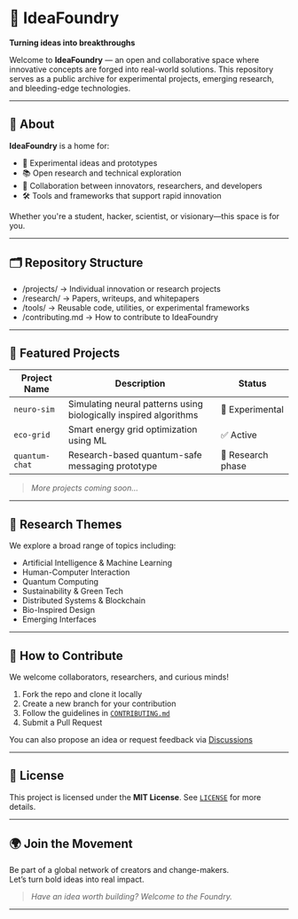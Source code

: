 # 🔧 IdeaFoundry

**Turning ideas into breakthroughs**

Welcome to **IdeaFoundry** — an open and collaborative space where innovative concepts are forged into real-world solutions. This repository serves as a public archive for experimental projects, emerging research, and bleeding-edge technologies.

---

## 🚀 About

**IdeaFoundry** is a home for:
- 🌱 Experimental ideas and prototypes
- 📚 Open research and technical exploration
- 🤝 Collaboration between innovators, researchers, and developers
- 🛠️ Tools and frameworks that support rapid innovation

Whether you're a student, hacker, scientist, or visionary—this space is for you.

---

## 🗂️ Repository Structure
- /projects/ → Individual innovation or research projects
- /research/ → Papers, writeups, and whitepapers
- /tools/ → Reusable code, utilities, or experimental frameworks
- /contributing.md → How to contribute to IdeaFoundry

---

## 📌 Featured Projects

| Project Name | Description | Status |
|--------------|-------------|--------|
| `neuro-sim`  | Simulating neural patterns using biologically inspired algorithms | 🧪 Experimental |
| `eco-grid`   | Smart energy grid optimization using ML | ✅ Active |
| `quantum-chat` | Research-based quantum-safe messaging prototype | 🔬 Research phase |

> *More projects coming soon…*

---

## 🧠 Research Themes

We explore a broad range of topics including:
- Artificial Intelligence & Machine Learning  
- Human-Computer Interaction  
- Quantum Computing  
- Sustainability & Green Tech  
- Distributed Systems & Blockchain  
- Bio-Inspired Design  
- Emerging Interfaces

---

## 🤝 How to Contribute

We welcome collaborators, researchers, and curious minds!

1. Fork the repo and clone it locally
2. Create a new branch for your contribution
3. Follow the guidelines in [`CONTRIBUTING.md`](./contributing.md)
4. Submit a Pull Request

You can also propose an idea or request feedback via [Discussions](https://github.com/your-username/IdeaFoundry/discussions)

---

## 📜 License

This project is licensed under the **MIT License**. See [`LICENSE`](./LICENSE) for more details.

---

## 🌍 Join the Movement

Be part of a global network of creators and change-makers.  
Let’s turn bold ideas into real impact.

> _Have an idea worth building? Welcome to the Foundry._

---

